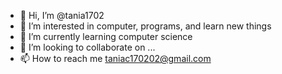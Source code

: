 - 👋 Hi, I’m @tania1702
- 👀 I’m interested in computer, programs, and learn new things 
- 🌱 I’m currently learning computer science
- 💞️ I’m looking to collaborate on ...
- 📫 How to reach me taniac170202@gmail.com

<!---
tania1702/tania1702 is a ✨ special ✨ repository because its `README.md` (this file) appears on your GitHub profile.
You can click the Preview link to take a look at your changes.
--->

